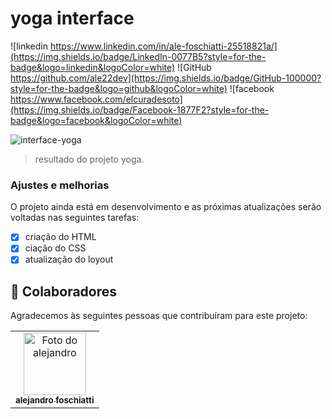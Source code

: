 # yoga interface

![linkedin https://www.linkedin.com/in/ale-foschiatti-25518821a/](https://img.shields.io/badge/LinkedIn-0077B5?style=for-the-badge&logo=linkedin&logoColor=white)
![GitHub https://github.com/ale22dev](https://img.shields.io/badge/GitHub-100000?style=for-the-badge&logo=github&logoColor=white)
![facebook https://www.facebook.com/elcuradesoto](https://img.shields.io/badge/Facebook-1877F2?style=for-the-badge&logo=facebook&logoColor=white)

![interface-yoga](https://user-images.githubusercontent.com/89212334/131196861-0c77fc24-5495-4746-a15b-73b0764d93d0.png)
> resultado do projeto yoga.

### Ajustes e melhorias

O projeto ainda está em desenvolvimento e as próximas atualizações serão voltadas nas seguintes tarefas:

- [x] criação do HTML
- [x] ciação do CSS
- [x] atualização do loyout

## 🤝 Colaboradores

Agradecemos às seguintes pessoas que contribuíram para este projeto:

<table>
  <tr>
    <td align="center">
      <a href="#">
        <img src="https://avatars.githubusercontent.com/u/89212334?v=4" width="100px;" alt="Foto do alejandro"/><br>
        <sub>
          <b>alejandro foschiatti</b>
        </sub>
      </a>
    </td>
  </tr>
</table>


